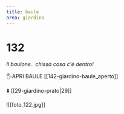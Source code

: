 ```yaml
---
title: baule
area: giardino
---
```

# 132
_Il baulone.. chissà cosa c'è dentro!_

🖐APRI BAULE [[142-giardino-baule_aperto]]

⬇️ [[29-giardino-prato|29]]

![[foto_122.jpg]]